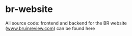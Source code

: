 # br-website
All source code: frontend and backend for the BR website (www.bruinreview.com) can be found here
